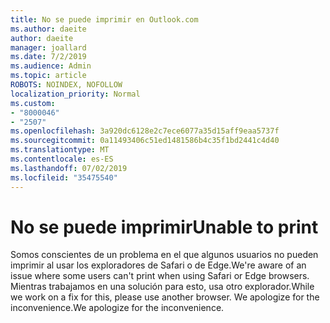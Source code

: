 ```yaml
---
title: No se puede imprimir en Outlook.com
ms.author: daeite
author: daeite
manager: joallard
ms.date: 7/2/2019
ms.audience: Admin
ms.topic: article
ROBOTS: NOINDEX, NOFOLLOW
localization_priority: Normal
ms.custom:
- "8000046"
- "2507"
ms.openlocfilehash: 3a920dc6128e2c7ece6077a35d15aff9eaa5737f
ms.sourcegitcommit: 0a11493406c51ed1481586b4c35f1bd2441c4d40
ms.translationtype: MT
ms.contentlocale: es-ES
ms.lasthandoff: 07/02/2019
ms.locfileid: "35475540"
---
```

# <a name="unable-to-print"></a><span data-ttu-id="148f9-102">No se puede imprimir</span><span class="sxs-lookup"><span data-stu-id="148f9-102">Unable to print</span></span>

<span data-ttu-id="148f9-103">Somos conscientes de un problema en el que algunos usuarios no pueden imprimir al usar los exploradores de Safari o de Edge.</span><span class="sxs-lookup"><span data-stu-id="148f9-103">We're aware of an issue where some users can't print when using Safari or Edge browsers.</span></span> <span data-ttu-id="148f9-104">Mientras trabajamos en una solución para esto, usa otro explorador.</span><span class="sxs-lookup"><span data-stu-id="148f9-104">While we work on a fix for this, please use another browser.</span></span> <span data-ttu-id="148f9-105">We apologize for the inconvenience.</span><span class="sxs-lookup"><span data-stu-id="148f9-105">We apologize for the inconvenience.</span></span>